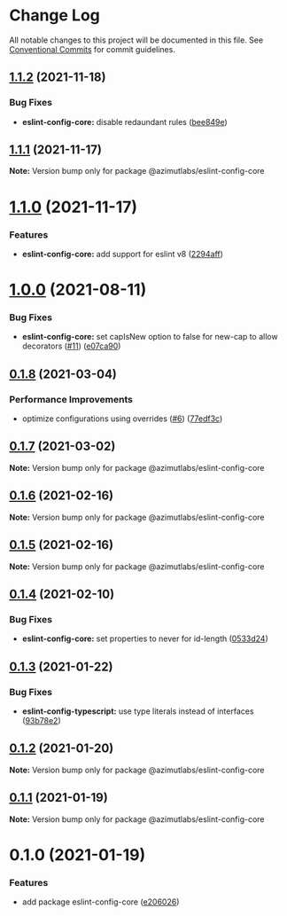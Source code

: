 # Change Log

All notable changes to this project will be documented in this file.
See [Conventional Commits](https://conventionalcommits.org) for commit guidelines.

## [1.1.2](https://github.com/azimutlabs/eslint/compare/@azimutlabs/eslint-config-core@1.1.1...@azimutlabs/eslint-config-core@1.1.2) (2021-11-18)


### Bug Fixes

* **eslint-config-core:** disable redaundant rules ([bee849e](https://github.com/azimutlabs/eslint/commit/bee849e0c22a804b6d5c21f2798cb7a7e25bf17e))





## [1.1.1](https://github.com/azimutlabs/eslint/compare/@azimutlabs/eslint-config-core@1.1.0...@azimutlabs/eslint-config-core@1.1.1) (2021-11-17)

**Note:** Version bump only for package @azimutlabs/eslint-config-core





# [1.1.0](https://github.com/azimutlabs/eslint/compare/@azimutlabs/eslint-config-core@1.0.0...@azimutlabs/eslint-config-core@1.1.0) (2021-11-17)


### Features

* **eslint-config-core:** add support for eslint v8 ([2294aff](https://github.com/azimutlabs/eslint/commit/2294aff76ee1cd7ba0446b377f90cfe658a92155))





# [1.0.0](https://github.com/azimutlabs/eslint/compare/@azimutlabs/eslint-config-core@0.1.8...@azimutlabs/eslint-config-core@1.0.0) (2021-08-11)


### Bug Fixes

* **eslint-config-core:** set capIsNew option to false for new-cap to allow decorators ([#11](https://github.com/azimutlabs/eslint/issues/11)) ([e07ca90](https://github.com/azimutlabs/eslint/commit/e07ca90509c43fbe835a2a41f4f444329daab5aa))





## [0.1.8](https://github.com/azimutlabs/eslint/compare/@azimutlabs/eslint-config-core@0.1.7...@azimutlabs/eslint-config-core@0.1.8) (2021-03-04)


### Performance Improvements

* optimize configurations using overrides ([#6](https://github.com/azimutlabs/eslint/issues/6)) ([77edf3c](https://github.com/azimutlabs/eslint/commit/77edf3cfe33e2afb499c5fd26813a0e09dafd110))





## [0.1.7](https://github.com/azimutlabs/eslint/compare/@azimutlabs/eslint-config-core@0.1.6...@azimutlabs/eslint-config-core@0.1.7) (2021-03-02)

**Note:** Version bump only for package @azimutlabs/eslint-config-core





## [0.1.6](https://github.com/azimutlabs/eslint/compare/@azimutlabs/eslint-config-core@0.1.5...@azimutlabs/eslint-config-core@0.1.6) (2021-02-16)

**Note:** Version bump only for package @azimutlabs/eslint-config-core





## [0.1.5](https://github.com/azimutlabs/eslint/compare/@azimutlabs/eslint-config-core@0.1.4...@azimutlabs/eslint-config-core@0.1.5) (2021-02-16)

**Note:** Version bump only for package @azimutlabs/eslint-config-core





## [0.1.4](https://github.com/azimutlabs/eslint/compare/@azimutlabs/eslint-config-core@0.1.3...@azimutlabs/eslint-config-core@0.1.4) (2021-02-10)


### Bug Fixes

* **eslint-config-core:** set properties to never for id-length ([0533d24](https://github.com/azimutlabs/eslint/commit/0533d241440888470ed5d06cf9e2b6c234547f5d))





## [0.1.3](https://github.com/azimutlabs/eslint/compare/@azimutlabs/eslint-config-core@0.1.2...@azimutlabs/eslint-config-core@0.1.3) (2021-01-22)


### Bug Fixes

* **eslint-config-typescript:** use type literals instead of interfaces ([93b78e2](https://github.com/azimutlabs/eslint/commit/93b78e2ebd5486386edb0390015e623b7f2f6e0f))





## [0.1.2](https://github.com/azimutlabs/eslint/compare/@azimutlabs/eslint-config-core@0.1.1...@azimutlabs/eslint-config-core@0.1.2) (2021-01-20)

**Note:** Version bump only for package @azimutlabs/eslint-config-core





## [0.1.1](https://github.com/azimutlabs/eslint/compare/@azimutlabs/eslint-config-core@0.1.0...@azimutlabs/eslint-config-core@0.1.1) (2021-01-19)

**Note:** Version bump only for package @azimutlabs/eslint-config-core





# 0.1.0 (2021-01-19)


### Features

* add package eslint-config-core ([e206026](https://github.com/azimutlabs/eslint/commit/e206026b14b686615bd3dd3f2a5a25b6f8836004))
